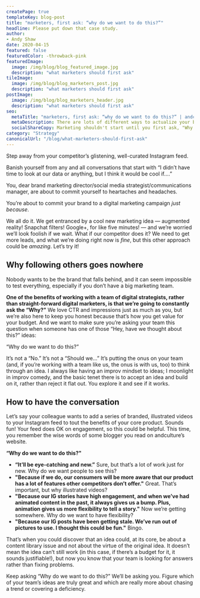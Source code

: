 ```yaml
---
createPage: true
templateKey: blog-post
title: "marketers, first ask: “why do we want to do this?”"
headline: Please put down that case study.
author:
- Andy Shaw
date: 2020-04-15
featured: false
featuredColor: -throwback-pink
featuredImage:
  image: /img/blog/blog_featured_image.jpg
  description: "what marketers should first ask"
tileImage:
  image: /img/blog/blog_marketers_post.jpg
  description: "what marketers should first ask"
postImage:
  image: /img/blog/blog_marketers_header.jpg
  description: "what marketers should first ask"
seo:
  metaTitle: "marketers, first ask: “why do we want to do this?” | andculture"
  metaDescription: There are lots of different ways to actualize your big ideas when it comes to marketing. A gut check is always important.
  socialShareCopy: Marketing shouldn't start until you first ask, "Why do we want to do this?"
category: "Strategy"
canonicalUrl: "/blog/what-marketers-should-first-ask"
---
```

Step away from your competitor’s glistening, well-curated Instagram feed.

Banish yourself from any and all conversations that start with “I didn’t have time to look at our data or anything, but I think it would be cool if....”

You, dear brand marketing director/social media strategist/communications manager, are about to commit yourself to heartaches and headaches.

You’re about to commit your brand to a digital marketing campaign *just because*.

We all do it. We get entranced by a cool new marketing idea — augmented reality! Snapchat filters! Google+, for like five minutes! — and we’re worried we’ll look foolish if we wait. What if our competitor does it? We need to get more leads, and what we’re doing right now is *fine*, but this other approach could be *amazing*. Let’s try it!

## Why following others goes nowhere
Nobody wants to be the brand that falls behind, and it can seem impossible to test everything, especially if you don’t have a big marketing team.

**One of the benefits of working with a team of digital strategists, rather than straight-forward digital marketers, is that we’re going to constantly ask the “Why?”** We love CTR and impressions just as much as you, but we’re also here to keep you honest because that’s how you get value for your budget. And we want to make sure you’re asking your team this question when someone has one of those “Hey, have we thought about this?” ideas:

“Why do we want to do this?”

It’s not a “No.” It’s not a “Should we…” It’s putting the onus on your team (and, if you’re working with a team like us, the onus is with us, too) to think through an idea. I always like having an improv mindset to ideas; I moonlight in improv comedy, and the basic tenet there is to accept an idea and build on it, rather than reject it flat out. You explore it and see if it works.

## How to have the conversation
Let’s say your colleague wants to add a series of branded, illustrated videos to your Instagram feed to tout the benefits of your core product. Sounds fun! Your feed does OK on engagement, so this could be helpful. This time, you remember the wise words of some blogger you read on andculture’s website.

**“Why do we want to do this?"**

* **“It’ll be eye-catching and new.”** Sure, but that’s a lot of work just for new. Why do we want people to see this?
* **"Because if we do, our consumers will be more aware that our product has a lot of features other competitors don’t offer."** Great. That’s important, but why illustrated videos?
* **"Because our IG stories have high engagement, and when we’ve had animated content in the past, it always gives us a bump. Plus, animation gives us more flexibility to tell a story."** Now we’re getting somewhere. Why do we want to have flexibility?
* **"Because our IG posts have been getting stale. We’ve run out of pictures to use. I thought this could be fun."** Bingo.

That’s when you could discover that an idea could, at its core, be about a content library issue and not about the virtue of the original idea. It doesn’t mean the idea can’t still work (in this case, if there’s a budget for it, it sounds justifiable!), but now you know that your team is looking for answers rather than fixing problems.

Keep asking “Why do we want to do this?” We’ll be asking you. Figure which of your team’s ideas are truly great and which are really more about chasing a trend or covering a deficiency.
